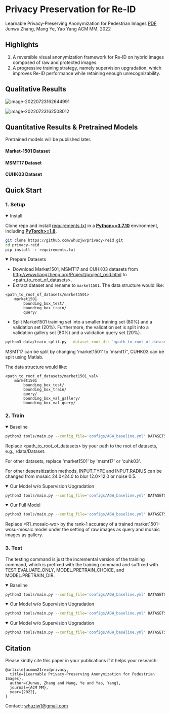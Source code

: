 # Privacy Preservation for Re-ID

Learnable Privacy-Preserving Anonymization for Pedestrian Images  [PDF](https://doi.org/10.1145/3503161.3548766)
Junwu Zhang, Mang Ye, Yao Yang
ACM MM, 2022

## Highlights

1. A reversible visual anonymization framework for Re-ID on hybrid images composed of raw and protected images.
2. A progressive training strategy, namely supervision upgradation, which improves Re-ID performance while retaining enough unrecognizability.

## Qualitative Results

![image-20220723162644991](C:\Users\junwu\AppData\Roaming\Typora\typora-user-images\image-20220723162644991.png)

![image-20220723162508012](C:\Users\junwu\AppData\Roaming\Typora\typora-user-images\image-20220723162508012.png)

## Quantitative Results & Pretrained Models

Pretrained models will be published later.

#### Market-1501 Dataset



#### MSMT17  Dataset



#### CUHK03  Dataset



## Quick Start

### 1. Setup

<details open>
<summary>Install</summary>

Clone repo and install [requirements.txt](https://github.com/ultralytics/yolov5/blob/master/requirements.txt) in a [**Python>=3.7.10**](https://www.python.org/) environment, including [**PyTorch>=1.8**](https://pytorch.org/get-started/locally/).

```bash
git clone https://github.com/whuzjw/privacy-reid.git
cd privacy-reid
pip install -r requirements.txt
```

</details>

<details open>
<summary>Prepare Datasets</summary>

- Download Market1501, MSMT17 and CUHK03 datasets from http://www.liangzheng.org/Project/project_reid.html to <path_to_root_of_datasets>.
- Extract dataset and rename to `market1501`. The data structure would like:

```
<path_to_root_of_datasets/market1501>
    market1501 
        bounding_box_test/
        bounding_box_train/
        query/
```

- Split Market1501 training set into a smaller training set (80%) and a validation set (20%). Furthermore, the validation set is split into a validation gallery set (80%) and a validation query set (20%).

```bash
python3 data/train_split.py --dataset_root_dir '<path_to_root_of_datasets>' --dataset_name 'market1501'
```

MSMT17 can be split by changing 'market1501' to  'msmt17', CUHK03 can be split using Matlab.

The data structure would like:

```
<path_to_root_of_datasets/market1501_val>
    market1501 
        bounding_box_test/
        bounding_box_train/
        query/
        bounding_box_val_gallery/
        bounding_box_val_query/
```

</details>

### 2. Train

<details open>
<summary>Baseline</summary>

```bash
python3 tools/main.py --config_file='configs/AGW_baseline.yml' DATASETS.ROOT_DIR "<path_to_root_of_datasets>" DATASETS.NAMES "('market1501')" INPUT.TYPE "mosaic" INPUT.RADIUS "24.0" OUTPUT_DIR "('./log/market1501/market1501-base-mosaic')" MODEL.MODE "C"
```

Replace <path_to_root_of_datasets> by your path to the root of datasets, e.g., /data/Dataset.

For other datasets, replace 'market1501' by 'msmt17' or 'cuhk03'.

For other desensitization methods,  INPUT.TYPE and INPUT.RADIUS can be changed from mosaic 24.0×24.0 to blur 12.0×12.0 or noise 0.5.

</details>

<details open>
<summary>Our Model w/o Supervision Upgradation</summary>

```bash
python3 tools/main.py --config_file='configs/AGW_baseline.yml' DATASETS.ROOT_DIR "<path_to_root_of_datasets>" DATASETS.NAMES "('market1501')" INPUT.TYPE "mosaic" INPUT.RADIUS "24.0" OUTPUT_DIR "('./log/market1501/market1501-wosu-mosaic')"
```

</details>

<details open>
<summary>Our Full Model</summary>

```bash
python3 tools/main.py --config_file='configs/AGW_baseline.yml' DATASETS.ROOT_DIR "<path_to_root_of_datasets>" DATASETS.NAMES "('market1501_val')" INPUT.TYPE "mosaic" INPUT.RADIUS "24.0" OUTPUT_DIR "('./log/market1501/market1501-full-mosaic')" MODEL.VAL_R1 "<R1_wosu-mosaic>"
```

Replace <R1_mosaic-wo> by the rank-1 accuracy of a trained market1501-wosu-mosaic model under the setting of raw images as query and mosaic images as gallery.

</details>

### 3. Test

The testing command is just the incremental version of the training command, which is prefixed with the training command and suffixed with TEST.EVALUATE_ONLY, MODEL.PRETRAIN_CHOICE, and MODEL.PRETRAIN_DIR. 

<details open>
<summary>Baseline</summary>

```bash
python3 tools/main.py --config_file='configs/AGW_baseline.yml' DATASETS.ROOT_DIR "<path_to_root_of_datasets>" DATASETS.NAMES "('market1501')" INPUT.TYPE "mosaic" INPUT.RADIUS "24.0" OUTPUT_DIR "('./log/market1501/test/market1501-base-mosaic')" MODEL.MODE "C" TEST.EVALUATE_ONLY "('on')" MODEL.PRETRAIN_CHOICE "('self')" MODEL.PRETRAIN_DIR "./log/market1501/market1501-base-mosaic"
```

</details>

<details open>
<summary>Our Model w/o Supervision Upgradation</summary>

```bash
python3 tools/main.py --config_file='configs/AGW_baseline.yml' DATASETS.ROOT_DIR "<path_to_root_of_datasets>" DATASETS.NAMES "('market1501')" INPUT.TYPE "mosaic" INPUT.RADIUS "24.0" OUTPUT_DIR "('./log/market1501/test/market1501-wosu-mosaic')" TEST.EVALUATE_ONLY "('on')" MODEL.PRETRAIN_CHOICE "('self')" MODEL.PRETRAIN_DIR "./log/market1501/market1501-wosu-mosaic"
```

</details>

<details open>
<summary>Our Model w/o Supervision Upgradation</summary>

```bash
python3 tools/main.py --config_file='configs/AGW_baseline.yml' DATASETS.ROOT_DIR "<path_to_root_of_datasets>" DATASETS.NAMES "('market1501')" INPUT.TYPE "mosaic" INPUT.RADIUS "24.0" OUTPUT_DIR "('./log/market1501/test/market1501-full-mosaic')" TEST.EVALUATE_ONLY "('on')" MODEL.PRETRAIN_CHOICE "('self')" MODEL.PRETRAIN_DIR "./log/market1501/market1501-full-mosaic"
```

</details>

## Citation

Please kindly cite this paper in your publications if it helps your research:

```
@article{acmmm21reidprivacy,
  title={Learnable Privacy-Preserving Anonymization for Pedestrian Images},
  author={Junwu, Zhang and Mang, Ye and Yao, Yang},
  journal={ACM MM},
  year={2022},
}
```

Contact: [whuzjw1@gmail.com](mailto:whuzjw1@gmail.com)
